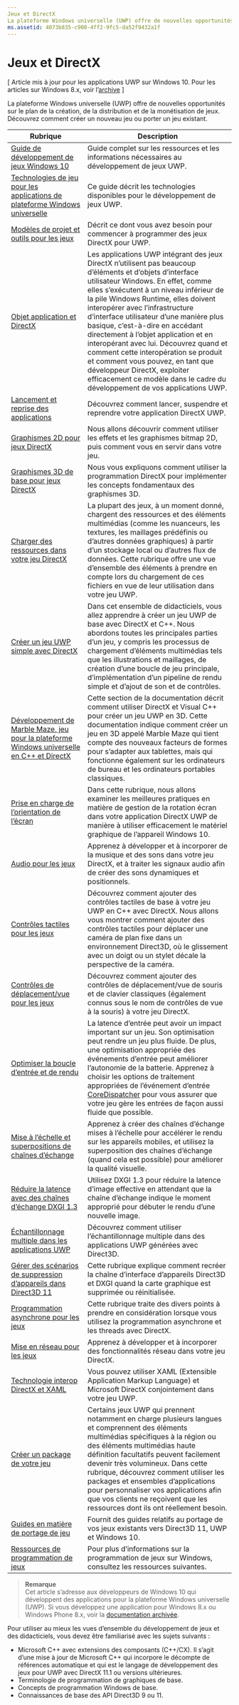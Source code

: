 ```yaml
---
Jeux et DirectX
La plateforme Windows universelle (UWP) offre de nouvelles opportunités sur le plan de la création, de la distribution et de la monétisation de jeux. Découvrez comment créer un nouveau jeu ou porter un jeu existant.
ms.assetid: 4073b835-c900-4ff2-9fc5-da52f9432a1f
---
```


# Jeux et DirectX


\[ Article mis à jour pour les applications UWP sur Windows 10. Pour les articles sur Windows 8.x, voir l’[archive](http://go.microsoft.com/fwlink/p/?linkid=619132) \]

La plateforme Windows universelle (UWP) offre de nouvelles opportunités sur le plan de la création, de la distribution et de la monétisation de jeux. Découvrez comment créer un nouveau jeu ou porter un jeu existant.

| Rubrique | Description |
|---------------------------------------------------------------------------------------------------------------------------------------------------|-------------------------------------------------------------------------------------------------------------------------------------------------------------------------------------------------------------------------------------------------------------------------------------------------------------------------------------------------------------------------------------------------------------------------------------------------------------------------------|
| [Guide de développement de jeux Windows 10](e2e.md) | Guide complet sur les ressources et les informations nécessaires au développement de jeux UWP. |
| [Technologies de jeu pour les applications de plateforme Windows universelle](game-development-platform-guide.md) | Ce guide décrit les technologies disponibles pour le développement de jeux UWP. |
| [Modèles de projet et outils pour les jeux](prepare-your-dev-environment-for-windows-store-directx-game-development.md) | Décrit ce dont vous avez besoin pour commencer à programmer des jeux DirectX pour UWP. |
| [Objet application et DirectX](about-the-metro-style-user-interface-and-directx.md) | Les applications UWP intégrant des jeux DirectX n’utilisent pas beaucoup d’éléments et d’objets d’interface utilisateur Windows. En effet, comme elles s’exécutent à un niveau inférieur de la pile Windows Runtime, elles doivent interopérer avec l’infrastructure d’interface utilisateur d’une manière plus basique, c’est-à-dire en accédant directement à l’objet application et en interopérant avec lui. Découvrez quand et comment cette interopération se produit et comment vous pouvez, en tant que développeur DirectX, exploiter efficacement ce modèle dans le cadre du développement de vos applications UWP. |
| [Lancement et reprise des applications](launching-and-resuming-apps-directx-and-cpp.md) | Découvrez comment lancer, suspendre et reprendre votre application DirectX UWP. |
| [Graphismes 2D pour jeux DirectX](working-with-2d-graphics-in-your-directx-game.md) | Nous allons découvrir comment utiliser les effets et les graphismes bitmap 2D, puis comment vous en servir dans votre jeu. |
| [Graphismes 3D de base pour jeux DirectX](an-introduction-to-3d-graphics-with-directx.md) | Nous vous expliquons comment utiliser la programmation DirectX pour implémenter les concepts fondamentaux des graphismes 3D. |
| [Charger des ressources dans votre jeu DirectX](load-a-game-asset.md) | La plupart des jeux, à un moment donné, chargent des ressources et des éléments multimédias (comme les nuanceurs, les textures, les maillages prédéfinis ou d’autres données graphiques) à partir d’un stockage local ou d’autres flux de données. Cette rubrique offre une vue d’ensemble des éléments à prendre en compte lors du chargement de ces fichiers en vue de leur utilisation dans votre jeu UWP. |
| [Créer un jeu UWP simple avec DirectX](tutorial--create-your-first-metro-style-directx-game.md) | Dans cet ensemble de didacticiels, vous allez apprendre à créer un jeu UWP de base avec DirectX et C++. Nous abordons toutes les principales parties d’un jeu, y compris les processus de chargement d’éléments multimédias tels que les illustrations et maillages, de création d’une boucle de jeu principale, d’implémentation d’un pipeline de rendu simple et d’ajout de son et de contrôles. |
| [Développement de Marble Maze, jeu pour la plateforme Windows universelle en C++ et DirectX](developing-marble-maze-a-windows-store-game-in-cpp-and-directx.md) | Cette section de la documentation décrit comment utiliser DirectX et Visual C++ pour créer un jeu UWP en 3D. Cette documentation indique comment créer un jeu en 3D appelé Marble Maze qui tient compte des nouveaux facteurs de formes pour s’adapter aux tablettes, mais qui fonctionne également sur les ordinateurs de bureau et les ordinateurs portables classiques. |
| [Prise en charge de l’orientation de l’écran](supporting-screen-rotation-directx-and-cpp.md) | Dans cette rubrique, nous allons examiner les meilleures pratiques en matière de gestion de la rotation écran dans votre application DirectX UWP de manière à utiliser efficacement le matériel graphique de l’appareil Windows 10. |
| [Audio pour les jeux](working-with-audio-in-your-directx-game.md) | Apprenez à développer et à incorporer de la musique et des sons dans votre jeu DirectX, et à traiter les signaux audio afin de créer des sons dynamiques et positionnels. |
| [Contrôles tactiles pour les jeux](tutorial--adding-touch-controls-to-your-directx-game.md) | Découvrez comment ajouter des contrôles tactiles de base à votre jeu UWP en C++ avec DirectX. Nous allons vous montrer comment ajouter des contrôles tactiles pour déplacer une caméra de plan fixe dans un environnement Direct3D, où le glissement avec un doigt ou un stylet décale la perspective de la caméra. |
| [Contrôles de déplacement/vue pour les jeux](tutorial--adding-move-look-controls-to-your-directx-game.md) | Découvrez comment ajouter des contrôles de déplacement/vue de souris et de clavier classiques (également connus sous le nom de contrôles de vue à la souris) à votre jeu DirectX. |
| [Optimiser la boucle d’entrée et de rendu](optimize-performance-for-windows-store-direct3d-11-apps-with-coredispatcher.md) | La latence d’entrée peut avoir un impact important sur un jeu. Son optimisation peut rendre un jeu plus fluide. De plus, une optimisation appropriée des événements d’entrée peut améliorer l’autonomie de la batterie. Apprenez à choisir les options de traitement appropriées de l’événement d’entrée [CoreDispatcher](optimize-performance-for-windows-store-direct3d-11-apps-with-coredispatcher.md) pour vous assurer que votre jeu gère les entrées de façon aussi fluide que possible. |
| [Mise à l’échelle et superpositions de chaînes d’échange](multisampling--scaling--and-overlay-swap-chains.md) | Apprenez à créer des chaînes d’échange mises à l’échelle pour accélérer le rendu sur les appareils mobiles, et utilisez la superposition des chaînes d’échange (quand cela est possible) pour améliorer la qualité visuelle. |
| [Réduire la latence avec des chaînes d’échange DXGI 1.3](reduce-latency-with-dxgi-1-3-swap-chains.md) | Utilisez DXGI 1.3 pour réduire la latence d’image effective en attendant que la chaîne d’échange indique le moment approprié pour débuter le rendu d’une nouvelle image. |
| [Échantillonnage multiple dans les applications UWP](multisampling--multi-sample-anti-aliasing--in-windows-store-apps.md) | Découvrez comment utiliser l’échantillonnage multiple dans des applications UWP générées avec Direct3D. |
| [Gérer des scénarios de suppression d’appareils dans Direct3D 11](handling-device-lost-scenarios.md) | Cette rubrique explique comment recréer la chaîne d’interface d’appareils Direct3D et DXGI quand la carte graphique est supprimée ou réinitialisée. |
| [Programmation asynchrone pour les jeux](asynchronous-programming-directx-and-cpp.md) | Cette rubrique traite des divers points à prendre en considération lorsque vous utilisez la programmation asynchrone et les threads avec DirectX. |
| [Mise en réseau pour les jeux](work-with-networking-in-your-directx-game.md) | Apprenez à développer et à incorporer des fonctionnalités réseau dans votre jeu DirectX. |
| [Technologie interop DirectX et XAML](directx-and-xaml-interop.md) | Vous pouvez utiliser XAML (Extensible Application Markup Language) et Microsoft DirectX conjointement dans votre jeu UWP. |
| [Créer un package de votre jeu](package-your-windows-store-directx-game.md) | Certains jeux UWP qui prennent notamment en charge plusieurs langues et comprennent des éléments multimédias spécifiques à la région ou des éléments multimédias haute définition facultatifs peuvent facilement devenir très volumineux. Dans cette rubrique, découvrez comment utiliser les packages et ensembles d’applications pour personnaliser vos applications afin que vos clients ne reçoivent que les ressources dont ils ont réellement besoin. |
| [Guides en matière de portage de jeu](porting-guides.md) | Fournit des guides relatifs au portage de vos jeux existants vers Direct3D 11, UWP et Windows 10. |
| [Ressources de programmation de jeux](additional-directx-game-programming-resources.md) | Pour plus d’informations sur la programmation de jeux sur Windows, consultez les ressources suivantes. |

 

> **Remarque**  
Cet article s’adresse aux développeurs de Windows 10 qui développent des applications pour la plateforme Windows universelle (UWP). Si vous développez une application pour Windows 8.x ou Windows Phone 8.x, voir la [documentation archivée](http://go.microsoft.com/fwlink/p/?linkid=619132).

 

Pour utiliser au mieux les vues d’ensemble du développement de jeux et des didacticiels, vous devez être familiarisé avec les sujets suivants :

-   Microsoft C++ avec extensions des composants (C++/CX). Il s’agit d’une mise à jour de Microsoft C++ qui incorpore le décompte de références automatique et qui est le langage de développement des jeux pour UWP avec DirectX 11.1 ou versions ultérieures.
-   Terminologie de programmation de graphiques de base.
-   Concepts de programmation Windows de base.
-   Connaissances de base des API Direct3D 9 ou 11.

 

 






<!--HONumber=Mar16_HO1-->


